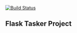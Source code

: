 [![Build Status](https://travis-ci.org/inauman/flasktaskr.svg?branch=master)](https://travis-ci.org/inauman/flasktaskr)

## Flask Tasker Project